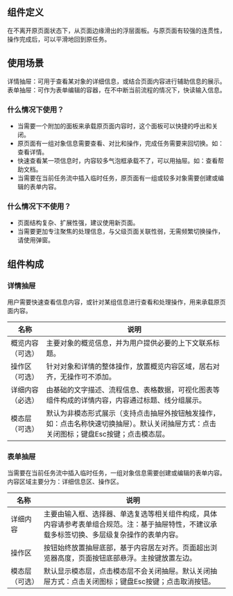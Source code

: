 ## 组件定义

在不离开原页面状态下，从页面边缘滑出的浮层面板。与原页面有较强的连贯性，操作完成后，可以平滑地回到原任务。

## 使用场景

详情抽屉：可用于查看某对象的详细信息，或结合页面内容进行辅助信息的展示。  
表单抽屉：可作为表单编辑的容器，在不中断当前流程的情况下，快读输入信息。

### 什么情况下使用？

- 当需要一个附加的面板来承载原页面内容时，这个面板可以快捷的呼出和关闭。
- 原页面有一组对象信息需要查看、对比和操作，完成任务需要来回切换。如：查看详情。
- 快速查看某一项信息时，内容较多气泡框承载不了，可以用抽屉。如：查看帮助文档。
- 当需要在当前任务流中插入临时任务，原页面有一组或较多对象需要创建或编辑的表单内容。

### 什么情况下不使用？

- 页面结构复杂、扩展性强，建议使用新页面。
- 当需要更加专注聚焦的处理信息，与父级页面关联性弱，无需频繁切换操作，请使用弹窗。

## 组件构成

### 详情抽屉

用户需要快速查看信息内容，或针对某组信息进行查看和处理操作，用来承载原页面内容。

| 名称 | 说明  |
| --- | ---  |
| 概览内容（可选） | 主要对象的概览信息，并为用户提供必要的上下文联系标题。 |
| 操作区（可选） | 针对对象和详情的整体操作，放置概览内容区域，居右对齐，无操作可不添加。 |
| 详细内容（必选） | 由基础的文字描述、流程信息、表格数据，可视化图表等组件构成的详情内容，内容通过标题、线分组展示。 |
| 模态层（可选） | 默认为非模态形式展示（支持点击抽屉外按钮触发操作，如：点击名称快速切换抽屉）。默认关闭抽屉方式：点击关闭图标；键盘Esc按键；点击模态层。 |

### 表单抽屉

当需要在当前任务流中插入临时任务，一组对象信息需要创建或编辑的表单内容。内容区域主要分为：详细信息区、操作区。

| 名称 | 说明  |
| --- | ---  |
| 详细内容 | 主要由输入框、选择器、单选复选等相关组件构成，具体内容请参考表单组合规范。注：基于抽屉特性，不建议承载多标签切换、多层级复杂操作的表单内容。 |
| 操作区 | 按钮始终放置抽屉底部，基于内容居左对齐。页面超出浏览器高度，页面按钮底部悬浮。主按键放置左边。 |
| 模态层（可选） | 默认显示模态层，点击模态层不会关闭抽屉。默认关闭抽屉方式：点击关闭图标；键盘Esc按键；点击取消按钮。 |
